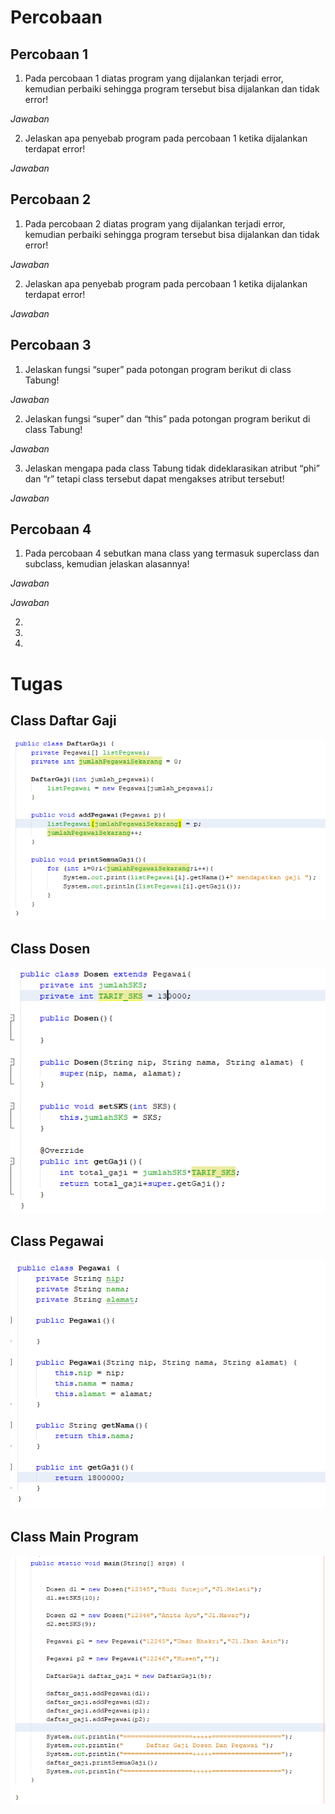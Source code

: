 # Percobaan 
## Percobaan 1
1. Pada percobaan 1 diatas program yang dijalankan terjadi error, kemudian perbaiki sehingga
program tersebut bisa dijalankan dan tidak error!

*Jawaban*

2. Jelaskan apa penyebab program pada percobaan 1 ketika dijalankan terdapat error!

*Jawaban*

## Percobaan 2
1. Pada percobaan 2 diatas program yang dijalankan terjadi error, kemudian perbaiki sehingga
program tersebut bisa dijalankan dan tidak error!

*Jawaban*

2. Jelaskan apa penyebab program pada percobaan 1 ketika dijalankan terdapat error!

*Jawaban*


## Percobaan 3
1. Jelaskan fungsi “super” pada potongan program berikut di class Tabung!

*Jawaban*

2. Jelaskan fungsi “super” dan “this” pada potongan program berikut di class Tabung!

*Jawaban*

3. Jelaskan mengapa pada class Tabung tidak dideklarasikan atribut “phi” dan “r” tetapi class
tersebut dapat mengakses atribut tersebut!

*Jawaban*



## Percobaan 4
1. Pada percobaan 4 sebutkan mana class yang termasuk superclass dan subclass, kemudian
jelaskan alasannya!

*Jawaban*


*Jawaban*

2.
3.
4.



# Tugas
## Class Daftar Gaji
<img src="img/dg.png" />

## Class Dosen
<img src="img/d.png" />

## Class Pegawai
<img src="img/p.png" />

## Class Main Program
<img src="img/t.png" />
